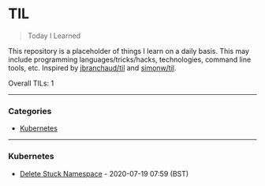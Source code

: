 # TIL

> Today I Learned

This repository is a placeholder of things I learn on a daily basis. This may include programming languages/tricks/hacks, technologies, command line tools, etc.
Inspired by [jbranchaud/til](https://github.com/jbranchaud/til) and [simonw/til](https://github.com/simonw/til/).

Overall TILs: 1

---

### Categories

* [Kubernetes](#kubernetes)

---

### Kubernetes

- [Delete Stuck Namespace](kubernetes/delete-stuck-namespace.md) - 2020-07-19 07:59 (BST)
